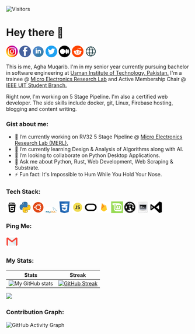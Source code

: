 ![Visitors](https://visitor-badge.laobi.icu/badge?page_id=Agha-Muqarib.Agha-Muqarib)


# Hey there 👋

[![alt text][1.1]][1]
[![alt text][2.1]][2]
[![alt text][3.1]][3]
[![alt text][4.1]][4]
[![alt text][5.1]][5]
[![alt text][6.1]][6]
[![alt text][8.1]][8]


[1.1]: https://github.com/Agha-Muqarib/Agha-Muqarib/blob/main/Images/iconfinder_2018_social_media_popular_app_logo_instagram_3225191.png
[2.1]: https://github.com/Agha-Muqarib/Agha-Muqarib/blob/main/Images/iconfinder_facebook_834722.png
[3.1]: https://github.com/Agha-Muqarib/Agha-Muqarib/blob/main/Images/iconfinder_Social_Media_Socialmedia_network_share_socialnetwork_network-05_227048.png
[4.1]: https://github.com/Agha-Muqarib/Agha-Muqarib/blob/main/Images/iconfinder_2018_social_media_popular_app_logo_twitter_3225183.png
[5.1]: https://github.com/Agha-Muqarib/Agha-Muqarib/blob/main/Images/iconfinder_Medium_circle_7088889.png
[6.1]: https://github.com/Agha-Muqarib/Agha-Muqarib/blob/main/Images/iconfinder_2018_social_media_popular_app_logo_reddit_3225187.png
[7.1]: https://github.com/Agha-Muqarib/Agha-Muqarib/blob/main/Images/iconfinder_112-gmail_email_mail_4202011.png
[8.1]: https://github.com/Agha-Muqarib/Agha-Muqarib/blob/main/Images/iconfinder_SocialMedia_Website-Outline_2959741.png
[9.1]: https://github.com/Agha-Muqarib/Agha-Muqarib/blob/main/Images/iconfinder_10-html5_104494.png
[10.1]: https://github.com/Agha-Muqarib/Agha-Muqarib/blob/main/Images/iconfinder_267_Python_4518857.png
[11.1]: https://github.com/Agha-Muqarib/Agha-Muqarib/blob/main/Images/iconfinder_348_Ubuntu_logo_4375122.png
[12.1]: https://github.com/Agha-Muqarib/Agha-Muqarib/blob/main/Images/iconfinder_MySQL_1012821.png
[14.1]: https://github.com/Agha-Muqarib/Agha-Muqarib/blob/main/Images/iconfinder_badge-css-3_317756.png
[15.1]: https://github.com/Agha-Muqarib/Agha-Muqarib/blob/main/Images/iconfinder_code-programming-javascript-software-develop-command-language_652581.png
[16.1]: https://github.com/Agha-Muqarib/Agha-Muqarib/blob/main/Images/iconfinder_google_firebase_1175544.png
[17.1]: https://github.com/Agha-Muqarib/Agha-Muqarib/blob/main/Images/iconfinder_linux_mint_337127.png
[18.1]: https://github.com/Agha-Muqarib/Agha-Muqarib/blob/main/Images/iconfinder_oracle_4691480.png
[19.1]: https://github.com/Agha-Muqarib/Agha-Muqarib/blob/main/Images/iconfinder_rust_4691305.png
[20.1]: https://github.com/Agha-Muqarib/Agha-Muqarib/blob/main/Images/iconfinder_shellscript_2919.png
[21.1]: https://github.com/Agha-Muqarib/Agha-Muqarib/blob/main/Images/iconfinder_visualstudio_1217096.png


[1]: https://www.instagram.com/_aghamuqarib_/
[2]: https://www.facebook.com/AghaMuqaribb/
[3]: https://www.linkedin.com/in/agha-muqarib-29b5a1178/
[4]: https://twitter.com/MuqaribUllah
[5]: https://medium.com/@aghamuqaribullah
[6]: https://www.reddit.com/user/Muqii_2000
[7]: aghamuqaribullah@gmail.com
[8]: https://muqaribsthoughts.wordpress.com/
[9]: https://html.com/
[10]: https://www.python.org/
[11]: https://ubuntu.com/
[12]: https://www.mysql.com/
[14]: https://www.w3.org/Style/CSS/Overview.en.html
[15]: https://www.javascript.com/
[16]: https://firebase.google.com/docs
[17]: https://linuxmint.com/
[18]: https://apex.oracle.com/en/
[19]: https://www.rust-lang.org/
[20]: https://www.shellscript.sh/
[21]: https://code.visualstudio.com/

This is me, Agha Muqarib. I'm in my senior year currently pursuing bachelor in software engineering at [Usman Institute of Technology, Pakistan.](https://www.uit.edu/) I'm a trainee @ [Micro Electronics Research Lab](https://github.com/merledu) and Active Membership Chair @ [IEEE UIT Student Branch.](https://www.facebook.com/IeeeUitStudentBranch/)

Right now, I'm working on 5 Stage Pipeline. I'm also a certified web developer. The side skills include docker, git, Linux, Firebase hosting, blogging and content writing. 

### Gist about me:

- 🔭 I’m currently working on RV32 5 Stage Pipeline @ [Micro Electronics Research Lab (MERL).](https://github.com/merledu)
- 🌱 I’m currently learning Design & Analysis of Algorithms along with AI.
- 👯 I’m looking to collaborate on Python Desktop Applications.
- 💬 Ask me about Python, Rust, Web Development, Web Scraping & Substrate.
- ⚡ Fun fact: It's Impossible to Hum While You Hold Your Nose.

### Tech Stack: 

[![alt text][9.1]][9]
[![alt text][10.1]][10]
[![alt text][11.1]][11]
[![alt text][12.1]][12]
[![alt text][14.1]][14]
[![alt text][15.1]][15]
[![alt text][18.1]][18]
[![alt text][16.1]][16]
[![alt text][17.1]][17]
[![alt text][19.1]][19]
[![alt text][20.1]][20]
[![alt text][21.1]][21]

### Ping Me: 

[![alt text][7.1]][7]


### My Stats: 

Stats        | Streak
------------ | -------------
![My GitHub stats](https://github-readme-stats.vercel.app/api?username=Agha-Muqarib&show_icons=true&theme=radical&count_private=true) | [![GitHub Streak](https://github-readme-streak-stats.herokuapp.com/?user=Agha-Muqarib&theme=radical)](https://git.io/streak-stats)

<img src="https://github-readme-stats.vercel.app/api/top-langs/?username=Agha-Muqarib&count_private=true&theme=radicalcount">


### Contribution Graph:


![GitHub Activity Graph](https://activity-graph.herokuapp.com/graph?username=Agha-Muqarib&bg_color=000000&color=4fff67&line=4fff67&point=ffffff&area=true&hide_border=true)  

